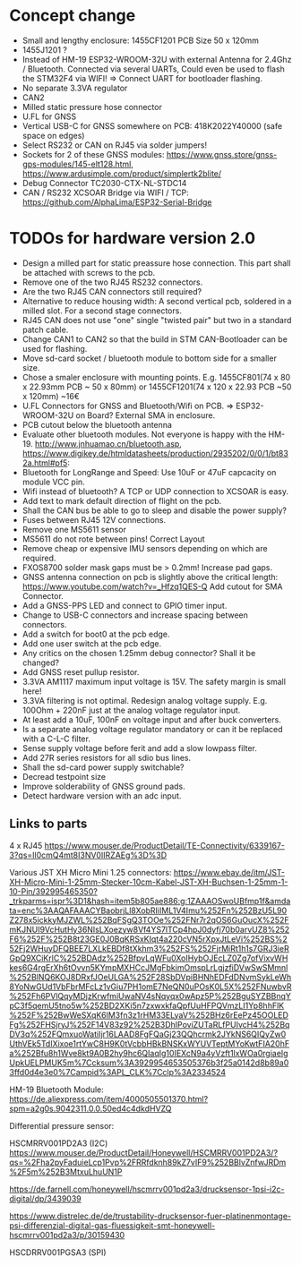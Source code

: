 # Concept change
- Small and lengthy enclosure: 1455CF1201  PCB Size 50 x 120mm
- 1455J1201  ? 
- Instead of HM-19 ESP32-WROOM-32U with external Antenna for 2.4Ghz / Bluetooth. Connected via several UARTs, Could even be used to flash the 
STM32F4 via WIFI! => Connect UART for bootloader flashing. 
- No separate 3.3VA regulator
- CAN2 
- Milled static pressure hose connector
- U.FL for  GNSS
- Vertical USB-C for GNSS somewhere on PCB: 418K2022Y40000  (safe space on edges)
- Select RS232 or CAN on RJ45 via solder jumpers! 
- Sockets for 2 of these GNSS modules: https://www.gnss.store/gnss-gps-modules/145-elt128.html,  https://www.ardusimple.com/product/simplertk2blite/
- Debug Connector TC2030-CTX-NL-STDC14
- CAN / RS232 XCSOAR Bridge via WIFI / TCP: https://github.com/AlphaLima/ESP32-Serial-Bridge  

# TODOs for hardware version 2.0
- Design a milled part for static preassure hose connection. This part shall be attached with screws to the pcb.  
- Remove one of the two RJ45 RS232 connectors.
- Are the two RJ45 CAN connectors still required? 
- Alternative to reduce housing width: A second vertical pcb, soldered in a milled slot. For a second stage connectors. 
- RJ45 CAN does not use "one" single "twisted pair" but two in a standard patch cable.
- Change CAN1 to CAN2 so that the build in STM CAN-Bootloader can be used for flashing.    
- Move sd-card socket / bluetooth module to bottom side for a smaller size.
- Chose a smaler enclosure with mounting points. E.g. 1455CF801(74 x 80 x 22.93mm PCB ~ 50 x 80mm)  or 1455CF1201(74 x 120 x 22.93 PCB ~50 x 120mm)  ~16€    
- U.FL Connectors for GNSS and Bluetooth/Wifi on PCB. => ESP32-WROOM-32U on Board?   External SMA in enclosure.
- PCB cutout below the bluetooth antenna
- Evaluate other bluetooth modules. Not everyone is happy with the HM-19. http://www.jnhuamao.cn/bluetooth.asp,  https://www.digikey.de/htmldatasheets/production/2935202/0/0/1/bt832a.html#pf5:
- Bluetooth for LongRange and Speed: Use 10uF or 47uF capcacity on module VCC pin.
- Wifi instead of bluetooth?  A TCP or UDP connection to XCSOAR is easy. 
- Add text to mark default direction of flight on the pcb. 
- Shall the CAN bus be able to go to sleep and disable the power supply? 
- Fuses between RJ45 12V connections. 
- Remove one MS5611 sensor
- MS5611 do not rote between pins! Correct Layout
- Remove cheap or expensive IMU sensors depending on which are required. 
- FXOS8700  solder mask gaps must be > 0.2mm! Increase pad gaps.  
- GNSS antenna connection on pcb is slightly above the critical length: https://www.youtube.com/watch?v=_Hfzq1QES-Q  Add cutout for SMA Connector.
- Add a GNSS-PPS LED and connect to GPIO timer input. 
- Change to USB-C connectors and increase spacing between connectors. 
- Add a switch for boot0 at the pcb edge. 
- Add one user switch at the pcb edge.
- Any critics on the chosen 1.25mm debug connector? Shall it be changed? 
- Add GNSS reset pullup resistor.  
- 3.3VA AM1117 maximum input voltage is 15V. The safety margin is small here! 
- 3.3VA filtering is not optimal. Redesign analog voltage supply. E.g. 100Ohm + 220nF just at the analog voltage regulator input.
- At least add a 10uF, 100nF on voltage input and after buck converters.  
- Is a separate analog voltage regulator mandatory or can it be replaced with a C-L-C filter. 
- Sense supply voltage before ferit and add a slow lowpass filter.   
- Add 27R series resistors for all sdio bus lines. 
- Shall the sd-card power supply switchable? 
- Decread testpoint size 
- Improve solderability of GNSS ground pads. 
- Detect hardware version with an adc input. 
  


## Links to parts

4 x RJ45 https://www.mouser.de/ProductDetail/TE-Connectivity/6339167-3?qs=Il0cmQ4mt8I3NV0IIRZAEg%3D%3D  

Various JST XH Micro Mini 1.25 connectors: https://www.ebay.de/itm/JST-XH-Micro-Mini-1-25mm-Stecker-10cm-Kabel-JST-XH-Buchsen-1-25mm-1-10-Pin/392995465350?_trkparms=ispr%3D1&hash=item5b805ae886:g:1ZAAAOSwoUBfmp1f&amdata=enc%3AAQAFAAACYBaobrjLl8XobRIiIML1V4Imu%252Fn%252BzU5L90Z278x5ickkyMJZWL%252BqFSgQ3TOOe%252FNr7r2qOS6GuOucX%252FmKJNUI9VcHutHy36NIsLXoezyw8Vf4YS7lTCp4hpJ0dyfj70b0arvUZ8%252F6%252F%252B8t23GE0J0BqKRSxKIqt4a220cVN5rXpxJtLeVi%252BS%252Fj2WHuyDFQBEE7LXLkEBDf8tXkhm3%252FS%252FjrMiRt1h1s7GRJ3ieRGpQ9XCiKrlC%252BDAdz%252BfpvLqWFu0XoIHybOJEcLZ0Zg7ofVixvWHkes6G4rgErXh6tOvvn5KYmpMXHCcJMgFbkimOmspLrLgjzfiDVwSwSMmnl%252BlNQ6KOJ8DRxfJOeULGA%252F28SbDVpiBHNhEDFdDNvmSykLeWh8YoNwGUd1VbFbrMFcLz1vGiu7PH1omE7NeQN0uPOsK0L5X%252FNuwbvR%252Fh6PVlQqyMDjzKrwfmiUwaNV4sNqyqx0wApz5P%252BguSYZBBnqYpC3f5qemU5tno5w%252BD2XKi5n7zxwxkfaQpfUuHFPQVmzLI1Yp8hhFlK%252F%252BwWeSXqK6lM3fn3z1rHM33ELyaV%252BHz6rEePz45OOLEDFg%252FHSjryJ%252F14V83z92%252B3DhIPoviZUTaRLfPUIvcH4%252BqDV3q%252FQmxuoWatiIjr16LAAD8FgFQaGj23QQhcrmk2JYkNS6QIQyZw0UthVEk5TdIXixoe1rtYwC8H9K0tVcbbHBkBNSKxWYUVTeptMYoKwtFIA20hFa%252Bfu8h1Wve8kt9A0B2hy9hc6QIaqIg10IEXcN9a4yVzft1lxWOa0rgiaeIgUpkUELPMUK5m%7Ccksum%3A3929954653505376b3f25a0142d8b89a03ffd0d4e3e0%7Campid%3APL_CLK%7Cclp%3A2334524

HM-19 Bluetooth Module: https://de.aliexpress.com/item/4000505501370.html?spm=a2g0s.9042311.0.0.50ed4c4dkdHVZQ

Differential pressure sensor:

HSCMRRV001PD2A3 (I2C)
https://www.mouser.de/ProductDetail/Honeywell/HSCMRRV001PD2A3/?qs=%2Fha2pyFaduieLcp1Pvp%2FRRfdknh89kZ7vIF9%252BBlvZnfwJRDm%2F5m%252B3MtxuLhuUN1P

https://de.farnell.com/honeywell/hscmrrv001pd2a3/drucksensor-1psi-i2c-digital/dp/3439039

https://www.distrelec.de/de/trustability-drucksensor-fuer-platinenmontage-psi-differenzial-digital-gas-fluessigkeit-smt-honeywell-hscmrrv001pd2a3/p/30159430

HSCDRRV001PGSA3 (SPI)



